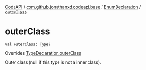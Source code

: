 [CodeAPI](../../index.md) / [com.github.jonathanxd.codeapi.base](../index.md) / [EnumDeclaration](index.md) / [outerClass](.)

# outerClass

`val outerClass: `[`Type`](http://docs.oracle.com/javase/6/docs/api/java/lang/reflect/Type.html)`?`

Overrides [TypeDeclaration.outerClass](../-type-declaration/outer-class.md)

Outer class (null if this type is not a inner class).

